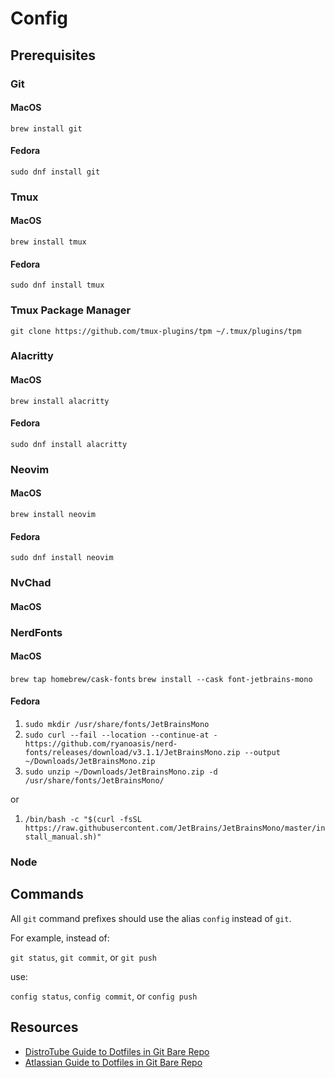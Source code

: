 # Config
## Prerequisites
### Git 
#### MacOS
`brew install git`
#### Fedora
`sudo dnf install git`

### Tmux
#### MacOS
`brew install tmux`
#### Fedora
`sudo dnf install tmux`

### Tmux Package Manager
`git clone https://github.com/tmux-plugins/tpm ~/.tmux/plugins/tpm`

### Alacritty
#### MacOS
`brew install alacritty`
#### Fedora
`sudo dnf install alacritty`

### Neovim
#### MacOS
`brew install neovim`
#### Fedora
`sudo dnf install neovim`

### NvChad
#### MacOS

### NerdFonts
#### MacOS
`brew tap homebrew/cask-fonts`
`brew install --cask font-jetbrains-mono`
#### Fedora
1. `sudo mkdir /usr/share/fonts/JetBrainsMono`
1. `sudo curl --fail --location --continue-at - https://github.com/ryanoasis/nerd-fonts/releases/download/v3.1.1/JetBrainsMono.zip --output ~/Downloads/JetBrainsMono.zip`
1. `sudo unzip ~/Downloads/JetBrainsMono.zip -d /usr/share/fonts/JetBrainsMono/`

or 

1. `/bin/bash -c "$(curl -fsSL https://raw.githubusercontent.com/JetBrains/JetBrainsMono/master/install_manual.sh)"`

### Node
####

## Commands
All `git` command prefixes should use the alias `config` instead of `git`.

For example, instead of:

`git status`, `git commit`, or `git push`

use:

`config status`, `config commit`, or `config push`

## Resources
- [DistroTube Guide to Dotfiles in Git Bare Repo](https://youtu.be/tBoLDpTWVOM?si=LXsgvM1a_a_HO99E)
- [Atlassian Guide to Dotfiles in Git Bare Repo](https://www.atlassian.com/git/tutorials/dotfiles)
